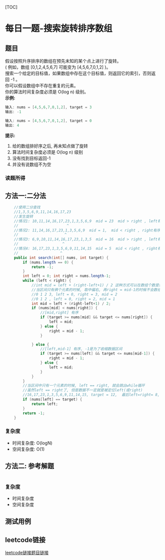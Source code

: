 [TOC]

# 每日一题-搜索旋转排序数组

## 题目
假设按照升序排序的数组在预先未知的某个点上进行了旋转。  
( 例如，数组 [0,1,2,4,5,6,7] 可能变为 [4,5,6,7,0,1,2] )。  
搜索一个给定的目标值，如果数组中存在这个目标值，则返回它的索引，否则返回 -1 。  
你可以假设数组中不存在重复的元素。  
你的算法时间复杂度必须是 O(log n) 级别。  
**示例:**  
```java
输入: nums = [4,5,6,7,0,1,2], target = 3
输出: -1

输入: nums = [4,5,6,7,0,1,2], target = 0
输出: 4
```

**提示:**
1. 给的数组排好序之后, 再未知点做了旋转
2. 算法时间复杂度必须是 O(log n) 级别
3. 没有找到目标返回-1
4. 并没有说数组不为空

### 读题所得

## 方法一:二分法
```java
    //使用二分查找
    //1,3,5,6,9,11,14,16,17,23
    //发生旋转
    //情况1: 10,11,14,16,17,23,1,3,5,6,9  mid = 23  mid > right , left有序(数组的元素个数为奇数)
    //                      ^
    //情况2: 11,14,16,17,23,1,3,5,6,9  mid = 1,  mid < right , right有序(数组的元素个数为偶数)
    //                     ^
    //情况3: 6,9,10,11,14,16,17,23,1,3,5  mid = 16  mid > right , left有序
    //                    ^
    //情况4: 16,17,23,1,3,5,6,9,11,14,15  mid = 5  mid < right , right有序
    //                   ^
    public int search(int[] nums, int target) {
        if (nums.length == 0) {
            return -1;
        }
        int left = 0; int right = nums.length-1;
        while (left < right) {
            //int mid = left + (right-left+1) / 2 这种方式可以在数组个数是偶数的时候取中偏右
            //当区间只有俩个元素的时候, 取中偏右, 再right = mid-1的时候不会数组越界
            //0 1 2 3, left = 0, right = 3, mid = 2
            //0 1 2 , left = 0, right = 2, mid = 1
            int mid = left + (right-left+1) / 2;
            if (nums[mid] < nums[right]) {
                //[mid,right] 有序
                if (target >= nums[mid] && target <= nums[right]) {
                    left = mid;
                } else {
                    right = mid - 1;
                }

            } else {
                //[left,mid-1] 有序, -1是为了收缩数据区间
                if (target >= nums[left] && target <= nums[mid-1]) {
                    right = mid - 1;
                } else {
                    left = mid;
                }
            }
        }
        //当区间中只有一个元素的时候, left == right, 就会跳出while循环
        //虽然left == right了, 但是数据不一定就是被定位left(或right)
        //16,17,23,1,3,5,6,9,11,14,15, target = 12,  最后left=right= 8, 但是nums[8] = 11
        if (nums[left] == target) {
            return left;
        }
        return -1;
    }
```
### 复杂度
* 时间复杂度: O(logN)
* 空间复杂度: O(1)

## 方法二: 参考解题
```java

```
### 复杂度
* 时间复杂度
* 空间复杂度

## 测试用例

## leetcode链接
[leetcode链接题目链接](https://leetcode-cn.com/problems/search-in-rotated-sorted-array/)  